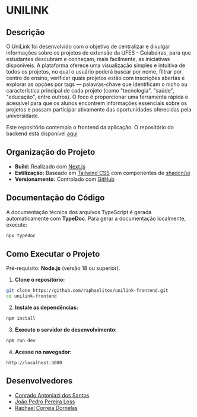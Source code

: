 # UNILINK
## Descrição
O UniLink foi desenvolvido com o objetivo de centralizar e divulgar informações sobre os projetos de extensão da UFES - Goiabeiras, para que estudantes descubram e conheçam, mais facilmente, as iniciativas disponíveis. A plataforma oferece uma visualização simples e intuitiva de todos os projetos, no qual o usuário poderá buscar por nome, filtrar por centro de ensino, verificar quais projetos estão com inscrições abertas e explorar as opções por tags — palavras-chave que identificam o nicho ou característica principal de cada projeto (como "tecnologia", "saúde", "educação", entre outros). O foco é proporcionar uma ferramenta rápida e acessível para que os alunos encontrem informações essenciais sobre os projetos e possam participar ativamente das oportunidades oferecidas pela universidade.

Este repositório contempla o frontend da aplicação. O repositório do backend está disponível [aqui](https://github.com/joaoloss/unilink-backend)

## Organização do Projeto

* **Build:** Realizado com [Next.js](https://nextjs.org/)
* **Estilização:** Baseado em [Tailwind CSS](https://tailwindcss.com/) com componentes de [shadcn/ui](https://ui.shadcn.com/)
* **Versionamento:** Controlado com [GitHub](https://github.com/)

## Documentação do Código

A documentação técnica dos arquivos TypeScript é gerada automaticamente com **TypeDoc**. Para gerar a documentação localmente, execute:

```bash
npx typedoc
```

## Como Executar o Projeto

Pré-requisito: **Node.js** (versão 18 ou superior).

1. **Clone o repositório:**

```bash
git clone https://github.com/raphaelitos/unilink-frontend.git
cd unilink-frontend
```

2. **Instale as dependências:**

```bash
npm install
```

3. **Execute o servidor de desenvolvimento:**

```bash
npm run dev
```

4. **Acesse no navegador:**

```
http://localhost:3000
```

## Desenvolvedores
* [Conrado Antoniazi dos Santos](https://github.com/ConradoAntoniazi)
* [João Pedro Pereira Loss](https://github.com/joaoloss)
* [Raphael Correia Dornelas](https://github.com/raphaelitos)
